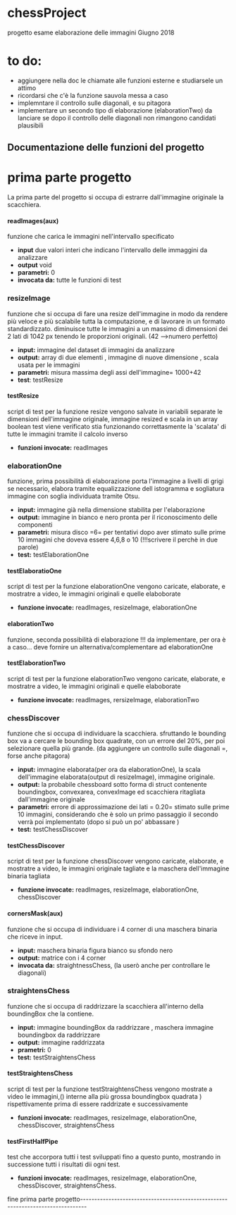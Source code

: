 # chessProject
progetto esame elaborazione delle immagini Giugno 2018

# to do:
* aggiungere nella doc le chiamate alle funzioni esterne e studiarsele un attimo
* ricordarsi che c'è la funzione sauvola messa a caso
* implemntare il controllo sulle diagonali, e su pitagora
* implementare un secondo tipo di elaborazione (elaborationTwo) da lanciare se dopo il controllo delle diagonali non rimangono  candidati plausibili

## Documentazione delle funzioni del progetto

# prima parte progetto
La prima parte del progetto si occupa di estrarre dall'immagine originale la scacchiera.

#### readImages(aux)
funzione che carica le immagini nell'intervallo specificato
* **input** due valori interi che indicano l'intervallo delle immaggini da analizzare
* **output** void
* **parametri:** 0
* **invocata da:** tutte le funzioni di test  


### resizeImage
 funzione che si occupa di fare una resize dell'immagine in modo da rendere più veloce e più scalabile tutta la computazione, e di lavorare in un formato standardizzato.
 diminuisce tutte le immagini a un massimo di dimensioni dei 2 lati di 1042 px tenendo le proporzioni originali. (42 -->numero perfetto)
 * **input:** immagine del dataset di immagini da analizzare
 * **output:** array di due elementi , immagine di nuove dimensione , scala usata per le immagini
 * **parametri:** misura massima degli assi  dell'immagine= 1000+42
 * **test**: testResize

#### testResize
 script di  test per la funzione resize
  vengono salvate in variabili separate le dimensioni dell'immagine originale, immagine resized e scala
 in un array boolean test viene verificato stia funzionando correttasmente la 'scalata' di tutte le immagini tramite il calcolo inverso
 * **funzioni invocate:** readImages

### elaborationOne
 funzione, prima possibilità di elaborazione
 porta l'immagine a livelli di grigi se necessario, elabora tramite equalizzazione dell istogramma e sogliatura immagine con soglia individuata tramite Otsu.
 * **input:** immagine già nella dimensione stabilita per l'elaborazione
 * **output:** immagine in bianco e nero pronta per il riconoscimento delle componenti
 * **parametri:** misura disco =6= per tentativi dopo aver stimato sulle prime 10 immagini che doveva essere 4,6,8 o 10 (!!!scrivere il perchè in due parole)
 * **test:** testElaborationOne

#### testElaboratioOne
 script di test per la funzione elaborationOne
 vengono caricate, elaborate, e mostratre a video, le immagini originali e quelle elaboborate
 * **funzione invocate:** readImages, resizeImage, elaborationOne

#### elaborationTwo
 funzione, seconda possibilità di elaborazione
 !!! da implementare, per ora è a caso... deve fornire un alternativa/complementare ad elaborationOne

#### testElaborationTwo
 script di test per la funzione elaborationTwo
 vengono caricate, elaborate, e mostratre a video, le immagini originali e quelle elaboborate
 * **funzione invocate:** readImages, rersizeImage, elaborationTwo

### chessDiscover
 funzione che si occupa di individuare la scacchiera.
 sfruttando le bounding box va a cercare le bounding box quadrate, con un errore del 20%,  per poi selezionare quella più grande. (da aggiungere un controllo sulle diagonali =, forse anche pitagora)
 * **input:** immagine elaborata(per ora da elaborationOne), la scala dell'immagine elaborata(output di resizeImage), immagine originale.
 * **output:** la probabile chessboard sotto forma di struct contenente boundingbox, convexarea, convexImage ed scacchiera ritagliata dall'immagine originale
 * **parametri:**  errore di approssimazione dei lati = 0.20= stimato sulle prime 10 immagini, considerando che è solo un primo passaggio il secondo verrà poi implementato (dopo si può un po' abbassare )
 * **test:** testChessDiscover

#### testChessDiscover
script di test per la funzione chessDiscover
vengono caricate, elaborate, e mostratre a video, le immagini originale tagliate e la maschera dell'immagine binaria tagliata
* **funzione invocate:** readImages, resizeImage, elaborationOne, chessDiscover

#### cornersMask(aux)
  funzione che si occupa di individuare i 4 corner di una maschera binaria che riceve in input.
  * **input:** maschera binaria figura bianco su sfondo nero
  * **output:** matrice con i 4 corner
  * **invocata da:** straightnessChess, (la userò anche per  controllare le diagonali)

### straightensChess
  funzione che si occupa di raddrizzare la scacchiera all'interno della boundingBox che la contiene.
  * **input:** immagine boundingBox da raddrizzare , maschera immagine boundingbox da raddrizzare
  * **output:** immagine raddrizzata
  * **prametri:** 0
  * **test:** testStraightensChess

#### testStraightensChess
  script di test per la funzione testStraightensChess
  vengono mostrate a video le immagini,() interne alla più grossa boundingbox quadrata ) rispettivamente prima di essere raddrizate e successivamente
  * **funzioni invocate:**   readImages, resizeImage, elaborationOne, chessDiscover,  straightensChess

#### testFirstHalfPipe
  test che accorpora tutti i test sviluppati fino a questo punto, mostrando in successione tutti i risultati dii ogni test.
  * **funzioni invocate:**   readImages, resizeImage, elaborationOne, chessDiscover,  straightensChess.

  fine prima parte progetto--------------------------------------------------------------------------------
